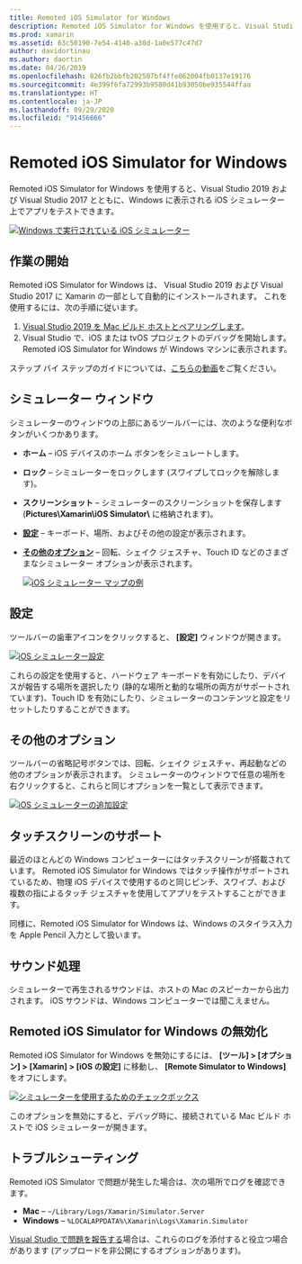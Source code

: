 ```yaml
---
title: Remoted iOS Simulator for Windows
description: Remoted iOS Simulator for Windows を使用すると、Visual Studio 2019 とともに、Windows に表示される iOS シミュレーター上でアプリをテストできます。
ms.prod: xamarin
ms.assetid: 63c50190-7e54-4140-a30d-1a0e577c47d7
author: davidortinau
ms.author: daortin
ms.date: 04/26/2019
ms.openlocfilehash: 826fb2bbfb202507bf4ffe062004fb0137e19176
ms.sourcegitcommit: 4e399f6fa72993b9580d41b93050be935544ffaa
ms.translationtype: HT
ms.contentlocale: ja-JP
ms.lasthandoff: 09/29/2020
ms.locfileid: "91456666"
---
```

# <a name="remoted-ios-simulator-for-windows"></a>Remoted iOS Simulator for Windows

Remoted iOS Simulator for Windows を使用すると、Visual Studio 2019 および Visual Studio 2017 とともに、Windows に表示される iOS シミュレーター上でアプリをテストできます。

[![Windows で実行されている iOS シミュレーター](images/hero-sml.png "Windows で実行されている iOS シミュレーター")](images/hero.png#lightbox)

## <a name="getting-started"></a>作業の開始

Remoted iOS Simulator for Windows は、 Visual Studio 2019 および Visual Studio 2017 に Xamarin の一部として自動的にインストールされます。 これを使用するには、次の手順に従います。

1. [Visual Studio 2019 を Mac ビルド ホストとペアリングします](~/ios/get-started/installation/windows/connecting-to-mac/index.md)。
2. Visual Studio で、iOS または tvOS プロジェクトのデバッグを開始します。 Remoted iOS Simulator for Windows が Windows マシンに表示されます。

ステップ バイ ステップのガイドについては、[こちらの動画](deploy.md)をご覧ください。

## <a name="simulator-window"></a>シミュレーター ウィンドウ

シミュレーターのウィンドウの上部にあるツールバーには、次のような便利なボタンがいくつかあります。

- **ホーム** – iOS デバイスのホーム ボタンをシミュレートします。
- **ロック** – シミュレーターをロックします (スワイプしてロックを解除します)。
- **スクリーンショット** – シミュレーターのスクリーンショットを保存します (**Pictures\Xamarin\iOS Simulator\\** に格納されます)。
- [**設定**](#settings) – キーボード、場所、およびその他の設定が表示されます。
- [**その他のオプション**](#other-options) – 回転、シェイク ジェスチャ、Touch ID などのさまざまなシミュレーター オプションが表示されます。

    [![iOS シミュレーター マップの例](images/maps-app-sml.png "iOS シミュレーター マップの例")](images/maps-app.png#lightbox)

## <a name="settings"></a>設定

ツールバーの歯車アイコンをクリックすると、 **[設定]** ウィンドウが開きます。

[![iOS シミュレーター設定](images/settings-sml.png "iOS シミュレーター設定")](images/settings.png#lightbox)

これらの設定を使用すると、ハードウェア キーボードを有効にしたり、デバイスが報告する場所を選択したり (静的な場所と動的な場所の両方がサポートされています)、Touch ID を有効にしたり、シミュレーターのコンテンツと設定をリセットしたりすることができます。

## <a name="other-options"></a>その他のオプション

ツールバーの省略記号ボタンでは、回転、シェイク ジェスチャ、再起動などの他のオプションが表示されます。 シミュレーターのウィンドウで任意の場所を右クリックすると、これらと同じオプションを一覧として表示できます。

[![iOS シミュレーターの追加設定](images/more-sml.png "iOS シミュレーターの追加設定")](images/more.png#lightbox)

## <a name="touchscreen-support"></a>タッチスクリーンのサポート

最近のほとんどの Windows コンピューターにはタッチスクリーンが搭載されています。 Remoted iOS Simulator for Windows ではタッチ操作がサポートされているため、物理 iOS デバイスで使用するのと同じピンチ、スワイプ、および複数の指によるタッチ ジェスチャを使用してアプリをテストすることができます。

同様に、Remoted iOS Simulator for Windows は、Windows のスタイラス入力を Apple Pencil 入力として扱います。

## <a name="sound-handling"></a>サウンド処理

シミュレーターで再生されるサウンドは、ホストの Mac のスピーカーから出力されます。
iOS サウンドは、Windows コンピューターでは聞こえません。

## <a name="disabling-the-remoted-ios-simulator-for-windows"></a>Remoted iOS Simulator for Windows の無効化

Remoted iOS Simulator for Windows を無効にするには、 **[ツール] > [オプション] > [Xamarin] > [iOS の設定]** に移動し、 **[Remote Simulator to Windows]** をオフにします。

[![シミュレーターを使用するためのチェックボックス](images/options-sml.png "シミュレーターを使用するためのチェックボックス")](images/options.png#lightbox)

このオプションを無効にすると、デバッグ時に、接続されている Mac ビルド ホストで iOS シミュレーターが開きます。

## <a name="troubleshooting"></a>トラブルシューティング

Remoted iOS Simulator で問題が発生した場合は、次の場所でログを確認できます。

- **Mac** – `~/Library/Logs/Xamarin/Simulator.Server`
- **Windows** – `%LOCALAPPDATA%\Xamarin\Logs\Xamarin.Simulator`

[Visual Studio で問題を報告する](/visualstudio/ide/how-to-report-a-problem-with-visual-studio)場合は、これらのログを添付すると役立つ場合があります (アップロードを非公開にするオプションがあります)。